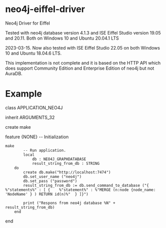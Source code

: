 # neo4j-eiffel-driver
Neo4j Driver for Eiffel

Tested with neo4j database version 4.1.3 and ISE Eiffel Studio version 19.05 and 20.11. Both on Windows 10 and Ubuntu 20.04.1 LTS

2023-03-15. Now also tested with ISE Eiffel Studio 22.05 on both Windows 10 and Ubuntu 18.04.6 LTS.

This implementation is not complete and it is based on the HTTP API which does support Community Edition and Enterprise Edition of neo4j but not AuraDB.



# Example


class
	APPLICATION_NEO4J

inherit
	ARGUMENTS_32

create
	make

feature {NONE} -- Initialization

	make
			-- Run application.
			local
				db : NEO4J_GRAPHDATABASE
				result_string_from_db : STRING
		do
			create db.make("http://localhost:7474")
			db.set_user_name ("neo4j")
			db.set_pass ("password")
			result_string_from_db := db.send_command_to_database ("{  %"statements%" : [ {    %"statement%" : %"MERGE (n:node {node_name: 'NodeName' } ) RETURN id(n)%"  } ]}")

			print ("Respons from neo4j database %N" + result_string_from_db)
		end

end
